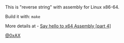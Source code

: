 This is "reverse string" with assembly for Linux x86-64.

Build it with: `make`

More details at - [Say hello to x64 Assembly [part 4]](https://0xax.github.io/asm_4/)

[@0xAX](https://x.com/0xAX)
